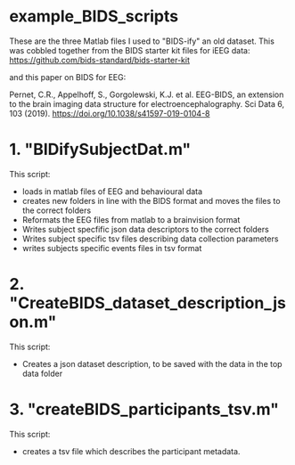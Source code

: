 # example_BIDS_scripts
These are the three Matlab files I used to "BIDS-ify" an old dataset. This was cobbled together from the BIDS starter kit files for iEEG data:
https://github.com/bids-standard/bids-starter-kit

and this paper on BIDS for EEG: 

Pernet, C.R., Appelhoff, S., Gorgolewski, K.J. et al. EEG-BIDS, an extension to the brain imaging data structure for electroencephalography. Sci Data 6, 103 (2019). https://doi.org/10.1038/s41597-019-0104-8

# 1. "BIDifySubjectDat.m" 
This script:
- loads in matlab files of EEG and behavioural data
- creates new folders in line with the BIDS format and moves the files to the correct folders
- Reformats the EEG files from matlab to a brainvision format
- Writes subject specfific json data descriptors to the correct folders
- Writes subject specific tsv files describing data collection parameters
- writes subjects specific events files in tsv format 

# 2. "CreateBIDS_dataset_description_json.m"
This script:
- Creates a json dataset description, to be saved with the data in the top data folder

# 3. "createBIDS_participants_tsv.m"
This script:
- creates a tsv file which describes the participant metadata. 
